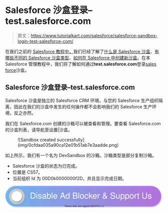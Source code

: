 # Salesforce 沙盒登录–test.salesforce.com

> 原文：<https://www.tutorialkart.com/salesforce/salesforce-sandbox-login-test-salesforce-com/>

在我们之前的 [Salesforce 教程中，](https://www.tutorialkart.com/salesforce-tutorials/salesforce-administrator/)我们已经了解了[什么是 Salesforce 沙盒](https://www.tutorialkart.com/salesforce/what-is-salesforce-sandbox/)、[有哪些不同的 Salesforce 沙盒类型](https://www.tutorialkart.com/salesforce/different-salesforce-sandbox-types/)、[如何在 Salesforce 中创建新沙盒](https://www.tutorialkart.com/salesforce/how-to-create-salesforce-sandbox/)。在本 Salesforce 管理教程中，我们将了解如何通过**test.salesforce.com**登录[sales force](https://www.tutorialkart.com/login-salesforce-login-salesforce-com-salesforce-sign-in/)沙盒。

## Salesforce 沙盒登录–test.salesforce.com

Salesforce 沙盒是独立的 Salesforce CRM 环境，与您的 Salesforce 生产组织隔离，因此在我们的沙盒中发生的任何操作都不会影响我们的 Salesforce 生产环境，反之亦然。

我们在 Salesforce.com 创建的沙箱可以被查看和管理。要查看 Salesforce.com 的沙盒列表，请导航至设置|沙盒。

<figure class="aligncenter">![Sandbox created successfully](img/0cfdaa035a90ca12e01b51ab7e3aadde.png)</figure>

如上所示，我们有一个名为 DevSandbox 的沙箱，沙箱类型是部分复制沙箱。

*   Salesforce 沙盒的状态为已完成。
*   位置是 CS57。
*   当前组织 Id 为 00D0k0000000f2D，并且显示完成日期。

[![](img/925da31b32d6bc3827932f6c8afb11bb.png)](https://www.tutorialkart.com/)